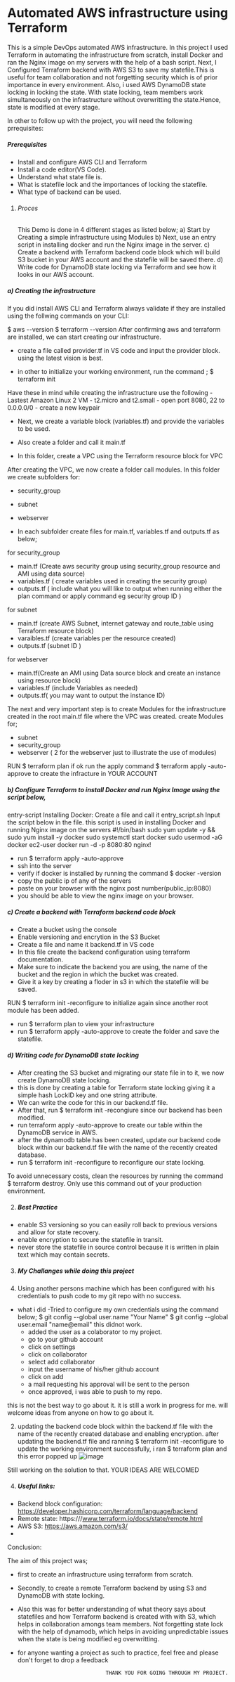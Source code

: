 # Automated AWS infrastructure using Terraform

This is a simple DevOps automated AWS infrastructure. 
In this project I used Terraform in automating the infrastructure from scratch, install Docker and ran the Nginx image on my servers with the help of a bash script.
Next, I Configured Terraform backend with AWS S3 to save my statefile.This is useful for team collaboration and not forgetting security which is of prior importance in every environment.
Also, i used AWS DynamoDB state locking in locking the state. With state locking, team members work simultaneously on the infrastructure without overwritting the state.Hence, state is modified at every stage.

In other to follow up with the project, you will need the following prrequisites:
 
 ##### Prerequisites 
  - Install and configure AWS CLI and Terraform
  - Install a code editor(VS Code).
  - Understand what state file is.
  - What is statefile lock and the importances of locking the statefile.
  - What type of backend can be used.

1) ###### Proces
    This Demo is done in 4 different stages as listed below;
a) Start by Creating a simple infrastructure using Modules
b) Next, use an entry script in installing docker and run the Nginx image in the server.
c) Create a backend with Terraform backend code block which will build S3 bucket in your AWS account and the  statefile will be saved there.
d) Write code for DynamoDB state locking via Terraform and see how it looks in our AWS account.

##### a) Creating the infrastructure
If you did install AWS CLI and Terraform always validate if they are installed using the follwing commands on your CLI:

$ aws --version
$ terraform --version
After confirming aws and terraform are installed, we can start creating our infrastructure. 
- create a file called provider.tf in VS code and input the provider block. using the latest vision is best.

- in other to initialize your working environment, run the command ;
$ terraform init


Have these in mind while creating the infrastructure
 use the following
    - Lastest Amazon Linux 2 VM
    - t2.micro and t2.small
    - open port 8080, 22 to 0.0.0.0/0
    - create a new keypair 

- Next, we create a variable block (variables.tf) and provide the variables to be used.

- Also create a folder and call it main.tf
- In this folder, create a VPC using the Terraform resource block for VPC

After creating the VPC, we now create a folder call modules. In this folder we create subfolders for:
 - security_group
 - subnet
 - webserver


- In each subfolder create files for main.tf, variables.tf and outputs.tf as below;

for security_group
  - main.tf (Create aws security group using security_group resource and AMI using data source)
  - variables.tf ( create variables used in creating the security group)
  - outputs.tf ( include what you will like to output when running either the plan command or apply command eg security group ID )

for subnet
  - main.tf (create AWS Subnet, internet gateway and route_table using Terraform resource block)
  - varaibles.tf (create variables per the resource created)
  - outputs.tf (subnet ID )

for webserver
  - main.tf(Create an AMI using Data source block and create an instance using resource block)
  - variables.tf (include Variables as needed)
  - outputs.tf( you may want to output the instance ID)


  The next and very important step is to create Modules for the infrastructure created in the root main.tf file where the VPC was created.
create Modules for;
  - subnet
  - security_group
  - webserver ( 2 for the webserver just to illustrate the use of modules)

  RUN
  $ terraform plan 
  if ok run the apply command
  $ terraform apply -auto-approve to create the infracture in YOUR ACCOUNT

##### b) Configure Terraform to install Docker and run Nginx Image using the script below,
entry-script 
  Installing Docker:
  Create a file and call it entry_script.sh
  Input the script below in the file. this script is used in installing Docker and running Nginx image on the servers
    #!/bin/bash
    sudo yum update -y && sudo yum install -y docker
    sudo systemctl start docker
    sudo usermod -aG docker ec2-user
    docker run -d -p 8080:80 nginx!

   - run $ terraform apply -auto-approve
   - ssh into the server
   - verify if docker is installed by running the command
     $ docker -version
   - copy the public ip of any of the servers
   - paste on your browser with the nginx post number(public_ip:8080)
   - you should be able to view the nginx image on your browser.

   ##### c) Create a backend with Terraform backend code block
   
   - Create a bucket using the console
   - Enable versioning and encrytion in the S3 Bucket
   - Create a file and name it backend.tf in VS code
   - In this file create  the backend configuration using terraform documentation.
   - Make sure to indicate the backend you are using, the name of the bucket and the region in which the bucket was created.
   - Give it a key by creating a floder in s3 in which the statefile will be saved.

   RUN $ terraform init -reconfigure
   to initialize again since another root module has been added.
   - run $ terraform plan to view your infrastructure
   - run $ terraform apply -auto-approve to create the folder and save the statefile.

##### d) Writing code for DynamoDB state locking
 - After creating the S3 bucket and migrating our state file in to it, we now create DynamoDB state locking.
 - this is done by creating a table for Terraform state locking giving it a simple hash LockID key and one string attribute. 
 - We can write the code for this in our backend.tf file.
 - After that, run $ terraform init -recongiure since our backend has been modified.
 - run terraform apply -auto-approve to create our table within the DynamoDB service in AWS.
 - after the dynamodb table has been created, update our backend code block within our backend.tf file with the name of the recently created database.
 - run $ terraform init -reconfigure to reconfigure our state locking.

To avoid unnecessary costs, clean the resources by running the command $ terraform destroy.
Only use this command out of your production environment.

2) ##### Best Practice
- enable S3 versioning so you can easily roll back to previous versions and allow for state recovery.
- enable encryption to secure the statefile in transit.
- never store the statefile in source control because it is written in plain text which may contain secrets.
  
3) ##### My Challanges while doing this project
  1) Using another persons machine which has been configured with his credentials to push code to my git repo with no success.
  - what i did
     -Tried to configure my own credentials using the command below;
    $ git config --global user.name "Your Name"
    $ git config --global user.email "name@email"
   this didnot work.
     - added the user as a colaborator to my project.
     - go to your github account
     - click on settings
     - click on collaborator
     - select add collaborator
     - input the username of his/her github account
     - click on add
     - a mail requesting his approval will be sent to the person
     - once approved, i was able to push to my repo.
   
   this is not the best way to go about it. it is still a work in progress for me. 
   will welcome ideas from anyone on how to go about it.

   2) updating the backend code block within the backend.tf file with the name of the recently created database and enabling encryption.
      after updating the backend.tf file and ranning $ terraform init -reconfigure to update the working environment successfully, i ran $ terraform plan and this error popped up
      ![image](https://github.com/user-attachments/assets/cb8bf305-77ba-41eb-9869-2b525fa16cf1)

Still working on the solution to that. 
YOUR IDEAS ARE WELCOMED


4) ##### Useful links:
- Backend block configuration: https://developer.hashicorp.com/terraform/language/backend
- Remote state: https:///www.terraform.io/docs/state/remote.html
- AWS S3: https://aws.amazon.com/s3/
- 
Conclusion:

The aim of this project was;
- first to create an infrastructure using terraform from scratch.
- Secondly, to create a remote Terraform backend by using S3 and DynamoDB with state locking.
- Also this was for better understanding of what theory says about statefiles and how Terraform backend is created with with S3, which helps in collaboration amongs team members. Not forgetting state lock with the help of dynamodb, which helps in avoiding unpredictable issues when the state is being modified eg overwritting.
- for anyone wanting a project as such to practice, feel free and please don't forget to drop a feedback
  
                                  THANK YOU FOR GOING THROUGH MY PROJECT.


